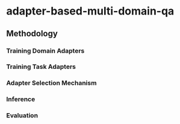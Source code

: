# adapter-based-multi-domain-qa

## Methodology

### Training Domain Adapters

### Training Task Adapters

### Adapter Selection Mechanism

### Inference

### Evaluation

